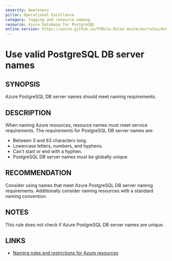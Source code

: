 ```yaml
---
severity: Awareness
pillar: Operational Excellence
category: Tagging and resource naming
resource: Azure Database for PostgreSQL
online version: https://azure.github.io/PSRule.Rules.Azure/en/rules/Azure.PostgreSQL.ServerName/
---
```


# Use valid PostgreSQL DB server names

## SYNOPSIS

Azure PostgreSQL DB server names should meet naming requirements.

## DESCRIPTION

When naming Azure resources, resource names must meet service requirements.
The requirements for PostgreSQL DB server names are:

- Between 3 and 63 characters long.
- Lowercase letters, numbers, and hyphens.
- Can't start or end with a hyphen.
- PostgreSQL DB server names must be globally unique.

## RECOMMENDATION

Consider using names that meet Azure PostgreSQL DB server naming requirements.
Additionally consider naming resources with a standard naming convention.

## NOTES

This rule does not check if Azure PostgreSQL DB server names are unique.

## LINKS

- [Naming rules and restrictions for Azure resources](https://docs.microsoft.com/azure/azure-resource-manager/management/resource-name-rules#microsoftdbforpostgresql)
